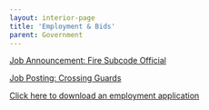 ```yaml
---
layout: interior-page
title: 'Employment & Bids'
parent: Government
---
```


[Job Announcement: Fire Subcode Official](https://storage.googleapis.com/static.rutherford-nj.com/finance/Employment/Fire%20Subcode%20Official%20Posting.docx.pdf)

[Job Posting: Crossing Guards](https://storage.googleapis.com/static.rutherford-nj.com/finance/Employment/GUARDS.pdf)

[Click here to download an employment application](https://storage.googleapis.com/static.rutherford-nj.com/borough-clerk/permits-licenses/Employment%20Application%20REVISED.pdf)
